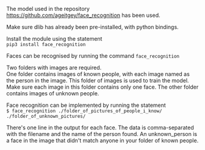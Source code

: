 The model used in the repository https://github.com/ageitgey/face_recognition has been used.

Make sure dlib has already been pre-installed, with python bindings.

Install the module using the statement  
`pip3 install face_recognition`

Faces can be recognised by running the command `face_recognition`

Two folders with images are required.  
One folder contains images of known people, with each image named as the person in the image. This folder of images is used to train the model. Make sure each image in this folder contains only one face.
The other folder contains images of unknown people.  

Face recognition can be implemented by running the statement  
`$ face_recognition ./folder_of_pictures_of_people_i_know/ ./folder_of_unknown_pictures/`  

There's one line in the output for each face. The data is comma-separated with the filename and the name of the person found.
An unknown_person is a face in the image that didn't match anyone in your folder of known people.
